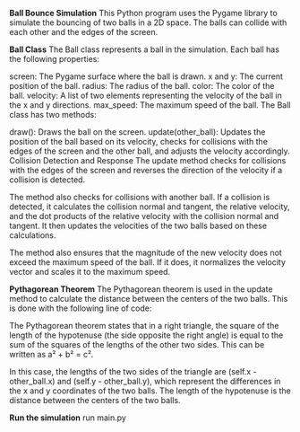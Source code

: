 **Ball Bounce Simulation**
This Python program uses the Pygame library to simulate the bouncing of two balls in a 2D space. The balls can collide with each other and the edges of the screen.

**Ball Class**
The Ball class represents a ball in the simulation. Each ball has the following properties:

screen: The Pygame surface where the ball is drawn.
x and y: The current position of the ball.
radius: The radius of the ball.
color: The color of the ball.
velocity: A list of two elements representing the velocity of the ball in the x and y directions.
max_speed: The maximum speed of the ball.
The Ball class has two methods:

draw(): Draws the ball on the screen.
update(other_ball): Updates the position of the ball based on its velocity, checks for collisions with the edges of the screen and the other ball, and adjusts the velocity accordingly.
Collision Detection and Response
The update method checks for collisions with the edges of the screen and reverses the direction of the velocity if a collision is detected.

The method also checks for collisions with another ball. If a collision is detected, it calculates the collision normal and tangent, the relative velocity, and the dot products of the relative velocity with the collision normal and tangent. It then updates the velocities of the two balls based on these calculations.

The method also ensures that the magnitude of the new velocity does not exceed the maximum speed of the ball. If it does, it normalizes the velocity vector and scales it to the maximum speed.

**Pythagorean Theorem**
The Pythagorean theorem is used in the update method to calculate the distance between the centers of the two balls. This is done with the following line of code:

The Pythagorean theorem states that in a right triangle, the square of the length of the hypotenuse (the side opposite the right angle) is equal to the sum of the squares of the lengths of the other two sides. This can be written as a² + b² = c².

In this case, the lengths of the two sides of the triangle are (self.x - other_ball.x) and (self.y - other_ball.y), which represent the differences in the x and y coordinates of the two balls. The length of the hypotenuse is the distance between the centers of the two balls.

**Run the simulation**
run main.py